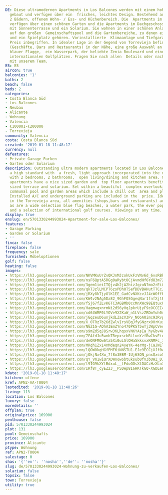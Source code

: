 ```yaml
---
DE: Diese ultramodernen Apartments in Los Balcones werden mit einem hohen Standard
  gebaut und verfügen über ein  frisches, leichtes Design. Bestehend aus 2 Schlafzimmern,
  2 Bädern, offenem Wohn- / Ess- und Küchenbereich. Die  Apartments im Erdgeschoss
  verfügen über einen schönen Garten und die Apartments im Dachgeschoss bieten eine  Terrasse
  mit Sonnenterrasse und ein Solarium. Sie wohnen in einer schönen Anlage mit Blick
  auf den großen  Gemeinschaftspool und die Gartenbereiche, zu denen ein Chill-Out-Bereich
  und ein Spielplatz gehören. Vorinstallierte  Klimaanlage und Tiefgarage sind im
  Preis inbegriffen. In idealer Lage in der Gegend von Torrevieja befinden sich alle  Annehmlichkeiten
  (Geschäfte, Bars und Restaurants) in der Nähe, eine große Auswahl an Stränden mit
  blauer Flagge,  ein Wasserpark, der beliebte Zenia Boulevard und eine Auswahl an
  internationalen Golfplätzen. Fragen Sie nach allen  Details oder nach einer Besichtigung
  mit unserem Team.
ES: ES
aircon: true
balconies: '1'
baths: 2
beach: false
beds: 2
categories:
- Costa Blanca Süd
- Los Balcones
- Neubau
- Alicante
- Wohnung
- Valencia
- €100001-€200000
- Torrevieja
community: Valencia
costa: Costa Blanca Süd
created: '2019-01-18 11:48:17'
currency: null
defeatures:
- Private Garage Parken
- Garten oder Solarium
description: Outstanding ultra modern apartments located in Los Balcones - built to
  a high standard with  a fresh, light approach incorporated into the design. Comes
  with 2 bedrooms, 2 bathrooms,  open living/dining and kitchen area. Ground floor
  apartments have a nice sized garden and  top floor apartments benefit from a niced
  sized terrace and solarium. Set within a beautiful  complex overlooking the large
  communal pool and garden areas which include a chill out  area and playground. Pre
  Installed A/C and underground parking are included in the  price. Ideally located
  in the Torrevieja area, all amenities (shops,bars and restaurants) are  close by
  as are a wide selection blue flag beaches, a water park, the ever popular Zenia  Boulevard
  and a selection of international golf courses. Viewings at any time.
display: true
enslug: en/5701330244993024-Apartment-for-sale-Los-Balcones/
features:
- Garage Parking
- Garden or Solarium
- ''
finca: false
fireplace: false
frequency: sale
furnished: Möbeloptionen
golf: false
heating: false
images:
- https://lh3.googleusercontent.com/NKVMKuUrZvQKJnMJzokUxFzVNv6d_6vsRBkqK7MfnH7zOiIBrVvBg3onziPiOCy4BeX5Wa-FibLEjcFlJAHH=w640-rj-e30-l100
- https://lh3.googleusercontent.com/nsF6QptA5RGg0aRybtOCjAvmdHf6Yd83m72-dQGwLJzH8art_Kfq8zmYJdLBnzPM_O7YO7vAeQ7bd-cJl-RW=w640-rj-e30-l100
- https://lh3.googleusercontent.com/3gem1ieiITQjv4h2jA2hizJqzuN7mo2rEiGmw-86StRsHPvsU_btEodxLSr2pOwibf5r4eJ6eXrC8G7fD2-2Yg=w640-rj-e30-l100
- https://lh3.googleusercontent.com/qkTJzlLMCPT6zsPDh0T5efDDVBAHutTTCcJQ61LSxS3UgBLscDfNGiT85A00qeqJa-2VjexJVJmM3VjiEZ1S=w640-rj-e30-l100
- https://lh3.googleusercontent.com/jRXy8kTjyOlK1EE_GadCvNXKcvJJ4cWOffbjRtRkZ7pPnEOo4sJW0vifXTW0L2blWBI6tjbbAxuKLa7hVSp5=w640-rj-e30-l100
- https://lh3.googleusercontent.com/KW4v2NAg5Da82_9GhFQSGgeqNar1fnfXjtBXDkxuAp66luS-smRu3NgHmzzDfXG2RfEM2g2WZ9BZcdwNf3A=w640-rj-e30-l100
- https://lh3.googleusercontent.com/fSj67fZLvK6TC3AGBMb0ccMnXWc98EQtuxUIjdgeqq_xP1CPAJJfreT1XG9H2_BYTMkJ-tzYphWJ98N7s2et=w640-rj-e30-l100
- https://lh3.googleusercontent.com/HaqmwgxnrmNi2d56yHqJpkrUjyF9cOCCEI4C_HozW2X1tApqooXM_s5jXFCl87-Vh4dpgaNILDTTEnOlsY0=w640-rj-e30-l100
- https://lh3.googleusercontent.com/xd64WMP0LYOVe9X2KaW_n1LVszZRDmYuh0mtadTtOfYZQLvXyTiUxoipZh48gUZAQjAvicU9ASRrLXB_zoKu=w640-rj-e30-l100
- https://lh3.googleusercontent.com/jGqzeuD6unjkdLZazV3Pv_NOoA0imc93RvpOyMEZiJLwCSMhaFumrw-xjCUhUvZFxNVJAYIRoN9_hNGjPqjF=w640-rj-e30-l100
- https://lh3.googleusercontent.com/X_0TRz7b26dZwlvIrsVBgJfyGNzrxO0rKuzalDynFR_8qoKK_gFuN6IK6n6GX8KIXJjjRva5jym8KZgN9tk=w640-rj-e30-l100
- https://lh3.googleusercontent.com/NGZ1G-AQhAIEmZYno470PKST5wTj3WpCVeoMuNZrU-mZY9wkwgpvXkk6q7u9ndtoFRJy9yd5rk35Z3Fnbro=w640-rj-e30-l100
- https://lh3.googleusercontent.com/s9mZd5qJ8Srw3KLhqsxVNKYAsIa_hyGbv4WbAe21Sfo0sF88FkmxFzZYng_qCkCePjvMxmgckh3O-wTFZG8=w640-rj-e30-l100
- https://lh3.googleusercontent.com/7FAfdJu5wnbTRepxscbRLlunYzfRwCkvEioFSNkpXW8JJoGEUHJorqk4vZdvG6XgB6qCk3mwwccNKJFREB8zUw=w640-rj-e30-l100
- https://lh3.googleusercontent.com/deONFMOw6ta5Xi0uLSlOHa5kksvxKNMFc_IMQ-ktrgdrC80o8iC0-9r1der0wB_nm0ZqXay_DVn18MJoWlOd=w640-rj-e30-l100
- https://lh3.googleusercontent.com/MRqh1Zx14nMdeqn24yeYK-4erMg-jCaJW1ljs42MgZMFAqxHlmhbywjJ08btF_oWnPW3S3WSrTJv21cOoma5=w640-rj-e30-l100
- https://lh3.googleusercontent.com/lQOW0kgHGfPMF6iNNSTU1-EJe9ECCjXJf0wTQeQxktl9G6burNVwsGxywgVmQF5Cfsi6kVwZdLMeoJb-tdx3=w640-rj-e30-l100
- https://lh3.googleusercontent.com/jOkjNx4Xw_7f8o3EBM-1Uj6SQN_pnxQxsoS2nDaxoQBowykKIK453h_hc5POQzhTJ6PSHvxleTJToVF7_J0=w640-rj-e30-l100
- https://lh3.googleusercontent.com/qY_Vm1wiQrXDWnowobtuksub0fV3bUWZ_DInps_6eok0-GPJYZ9CYUeEkX9z7fVEdIdIxhM_-TSUuezzdBkQ=w640-rj-e30-l100
- https://lh3.googleusercontent.com/t9IG9kXYtBdxuL__tFdoGOsXlDACzHzXLn3AAu5SySeJPx6YHpki5UvI4kMOm9qLI0xwdffCy0jdbHRdWsTe=w640-rj-e30-l100
- https://lh3.googleusercontent.com/IRf8T_cyEZ2J__P5Dep8I6HKTkGQ-XGDLeFKLULWvlfED60ZOu792dj1ci09ICosGZSSSPVkpBvdq1g7ZtA5=w640-rj-e30-l100
kdate: '2019-01-18 11:48:17'
kitchen: offene
kref: APN2-AA-T0004
lastedited: '2019-01-18 11:48:26'
living: 113
location: Los Balcones
luxury: false
moredetails: ''
offplan: true
originalprice: 169900
penthouse: false
pid: 5701330244993024
plot: 131
pool: Gemeinschafts
price: 169900
province: Alicante
ptype: Wohnung
ref: APN2-T0004
salestage: 0
shas: '{''en'': ''nosha'',''de'': ''nosha''}'
slug: de/5701330244993024-Wohnung-zu-verkaufen-Los-Balcones/
solarium: false
topsix: false
town: Torrevieja
utility: true
---
```


